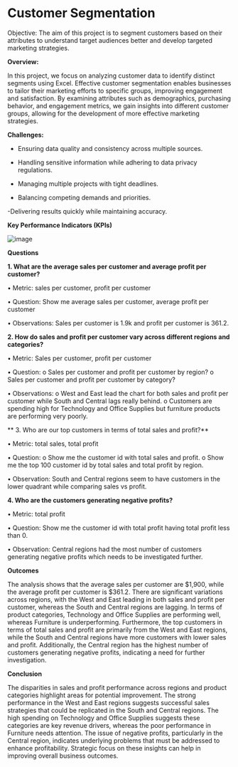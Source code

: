 # Customer   Segmentation

Objective: The aim of this project is to segment customers based on their attributes to understand target audiences better and develop targeted marketing strategies.

**Overview:**

In this project, we focus on analyzing customer data to identify distinct segments using Excel. Effective customer segmentation enables businesses to tailor their marketing efforts to specific groups, improving engagement and satisfaction. By examining attributes such as demographics, purchasing behavior, and engagement metrics, we gain insights into different customer groups, allowing for the development of more effective marketing strategies.

**Challenges:**

- Ensuring data quality and consistency across multiple sources.
  
- Handling sensitive information while adhering to data privacy regulations.
  
- Managing multiple projects with tight deadlines.
  
- Balancing competing demands and priorities.
  
-Delivering results quickly while maintaining accuracy.







**Key Performance Indicators (KPIs)**

![image](https://github.com/user-attachments/assets/42313070-22f6-423d-b856-f324a23ef09f)




**Questions**


**1.	What are the average sales per customer and average profit per customer?**

•	Metric: sales per customer, profit per customer

•	Question: Show me average sales per customer, average profit per customer

•	Observations: Sales per customer is 1.9k and profit per customer is 361.2.


**2.	How do sales and profit per customer vary across different regions and categories?**

•	Metric: Sales per customer, profit per customer


•	Question: 
o	Sales per customer and profit per customer by region?
o	Sales per customer and profit per customer by category?


•	Observations: 
o	West and East lead the chart for both sales and profit per customer while South and Central lags really behind. 
o	Customers are spending high for Technology and Office Supplies but furniture products are performing very poorly.

** 3.	Who are our top customers in terms of total sales and profit?**

•	Metric: total sales, total profit

•	Question: 
o	Show me the customer id with total sales and profit.
o	Show me the top 100 customer id by total sales and total profit by region.

•	Observation: South and Central regions seem to have customers in the lower quadrant while comparing sales vs profit.


**4.	Who are the customers generating negative profits?**

•	Metric: total profit

•	Question: 	Show me the customer id with total profit having total profit less than 0.

•	Observation: Central regions had the most number of customers generating negative profits which needs to be investigated further.




**Outcomes**

The analysis shows that the average sales per customer are $1,900, while the average profit per customer is $361.2. There are significant variations across regions, with the West and East leading in both sales and profit per customer, whereas the South and Central regions are lagging. In terms of product categories, Technology and Office Supplies are performing well, whereas Furniture is underperforming. Furthermore, the top customers in terms of total sales and profit are primarily from the West and East regions, while the South and Central regions have more customers with lower sales and profit. Additionally, the Central region has the highest number of customers generating negative profits, indicating a need for further investigation.


**Conclusion**

The disparities in sales and profit performance across regions and product categories highlight areas for potential improvement. The strong performance in the West and East regions suggests successful sales strategies that could be replicated in the South and Central regions. The high spending on Technology and Office Supplies suggests these categories are key revenue drivers, whereas the poor performance in Furniture needs attention. The issue of negative profits, particularly in the Central region, indicates underlying problems that must be addressed to enhance profitability. Strategic focus on these insights can help in improving overall business outcomes.

